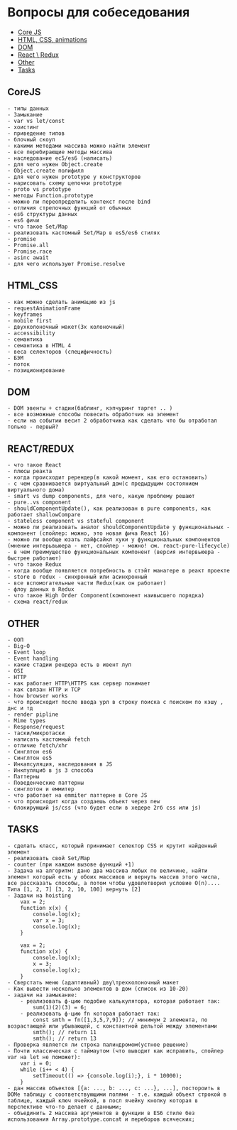 # Вопросы для собеседования

- [Core JS](#corejs)
- [HTML, CSS, animations](#html_css)
- [DOM](#dom)
- [React \ Redux](#React)
- [Other](#other)
- [Tasks](#tasks)

## CoreJS

    - типы данных
    - Замыкание
    - var vs let/const
    - хоистинг
    - приведение типов
    - блочный скоуп
    - какими методами массива можно найти элемент
    - все перебирающие методы массива
    - наследование ес5/es6 (написать)
    - для чего нужен Object.create
    - Object.create полифилл
    - для чего нужен prototype у конструкторов
    - нарисовать схему цепочки prototype
    - proto vs prototype
    - методы Function.prototype
    - можно ли переопределить контекст после bind
    - отличия стрелочных функций от обычных
    - es6 структуры данных
    - es6 фичи
    - что такое Set/Map
    - реализовать кастомный Set/Map в es5/es6 стилях
    - promise
    - Promise.all
    - Promise.race
    - asinc await
    - для чего используют Promise.resolve

## HTML_CSS

    - как можно сделать анимацию из js
    - requestAnimationFrame
    - keyframes
    - mobile first
    - двухколоночный макет(3х колоночный)
    - accessibility
    - семантика
    - семантика в HTML 4
    - веса селекторов (специфичность)
    - БЭМ
    - поток
    - позиционирование

## DOM

    - DOM эвенты + стадии(баблинг, кэпчуринг таргет .. )
    - все возможные способы повесить обработчик на элемент
    - если на событии весит 2 обработчика как сделать что бы отработал только - первый?

## REACT/REDUX

    - что такое React
    - плюсы реакта
    - когда происходит ререндер(в какой момент, как его остановить)
    - с чем сравнивается виртуальный дом(с предыдущим состоянием виртуального дома)
    - smart vs dump components, для чего, какую проблему решают
    - pure..vs component
    - shouldComponentUpdate(), как реализован в pure components, как работает shallowCompare
    - stateless component vs stateful component
    - можно ли реализовать аналог shouldComponentUpdate у функциональных - компонент (спойлер: можно, это новая фича React 16)
    - можно ли вообще юзать лайфсайкл хуки у функциональных компонентов (мнение интерьвьюера - нет, спойлер - можно! см. react-pure-lifecycle)
    - в чем преимущество функциональных компонент (версия интервьюера - быстрее работают)
    - что такое Redux
    - когда вообще появляется потребность в стэйт манагере в реакт проекте
    - store в redux - синхронный или асинхронный
    - все вспомогательные части Redux(как он работает)
    - флоу данных в Redux
    - что такое High Order Component(компонент наивысшего порядка)
    - схема react/redux

## OTHER

    - ООП
    - Big-O
    - Event loop
    - Event handling
    - какие стадии рендера есть в ивент луп
    - OSI
    - HTTP
    - как работает HTTP\HTTPS как сервер понимает
    - как связан HTTP и TCP
    - how browser works
    - что происходит после ввода урл в строку поиска с поиском по кэшу , днс и тд
    - render pipline
    - Mime types
    - Response/request
    - таски/микротаски
    - написать кастомный fetch
    - отличие fetch/xhr
    - Синглтон es6
    - Синглтон es5
    - Инкапсуляция, наследования в JS
    - Инкпуляциб в js 3 способа
    - Паттерны
    - Поведенческие паттерны
    - синглотон и eммитер
    - что работает на emmiter паттерне в Core JS
    - что происходит когда создаешь объект через new
    - блокирующий js/css (что будет если в хедере 2гб css или js)

## TASKS

    - сделать класс, который принимает селектор CSS и крутит найденный элемент
    - реализовать свой Set/Map
    - counter (при каждом вызове функций +1)
    - Задача на алгоритм: дано два массива любых по величине, найти элемент который есть у обоих массивов и вернуть массив этого числа, все рассказать способы, а потом чтобы удовлетворил условие O(n).... Типа [1, 2, 7] [3, 2, 10, 100] вернуть [2]
    - Задачи на hoisting
        vax = 2;
        function x(x) {
            console.log(x);
            var x = 3;
            console.log(x);
        }

        vax = 2;
        function x(x) {
            console.log(x);
            x = 3;
            console.log(x);
        }
    - Сверстать меню (адаптивный) дву\трехколоночный макет
    - Как вывести несколько элементов в дом (список из 10-20)
    - задачи на замыкание:
        - реализовать ф-цию подобие калькулятора, которая работает так:
            sum(1)(2)(3) = 6;
        - реализовать ф-цию fn которая работает так:
            const smth = fn([1,3,5,7,9]); // минимум 2 элемента, по возрастающей или убывающей, с константной дельтой между элементами
            smth(); // return 11
            smth(); // return 13
    - Проверка является ли строка палиндромом(устное решение)
    - Почти классическая с таймаутом (что выводит как исправить, спойлер var на let не поможет):
        var i = 0;
        while (i++ < 4) {
            setTimeout(() => {console.log(i);}, i * 10000);
        }
    - дан массив объектов [{a: ..., b: ..., c: ...}, ...], постороить в DOMе таблицу с соответствующими полями - т.е. каждый объект строкой в таблице, каждый ключ ячейкой, в посл ячейку кнопку которая в перспективе что-то делает с данными;
    - объединить 2 массива аргументов в функции в ES6 стиле без использования Array.prototype.concat и переборов всяческих;
